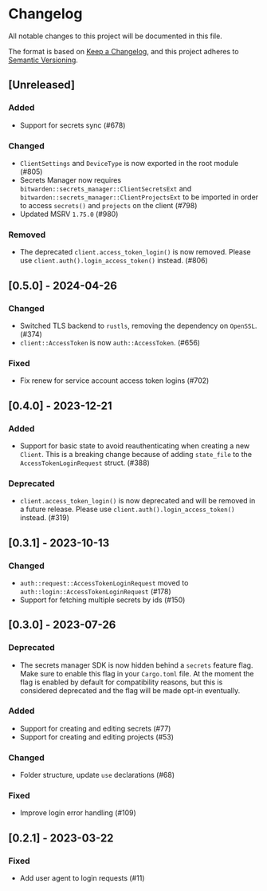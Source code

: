 # Changelog

All notable changes to this project will be documented in this file.

The format is based on [Keep a Changelog](https://keepachangelog.com/en/1.1.0/), and this project
adheres to [Semantic Versioning](https://semver.org/spec/v2.0.0.html).

## [Unreleased]

### Added

- Support for secrets sync (#678)

### Changed

- `ClientSettings` and `DeviceType` is now exported in the root module (#805)
- Secrets Manager now requires `bitwarden::secrets_manager::ClientSecretsExt` and
  `bitwarden::secrets_manager::ClientProjectsExt` to be imported in order to access `secrets()` and
  `projects` on the client (#798)
- Updated MSRV `1.75.0` (#980)

### Removed

- The deprecated `client.access_token_login()` is now removed. Please use
  `client.auth().login_access_token()` instead. (#806)

## [0.5.0] - 2024-04-26

### Changed

- Switched TLS backend to `rustls`, removing the dependency on `OpenSSL`. (#374)
- `client::AccessToken` is now `auth::AccessToken`. (#656)

### Fixed

- Fix renew for service account access token logins (#702)

## [0.4.0] - 2023-12-21

### Added

- Support for basic state to avoid reauthenticating when creating a new `Client`. This is a breaking
  change because of adding `state_file` to the `AccessTokenLoginRequest` struct. (#388)

### Deprecated

- `client.access_token_login()` is now deprecated and will be removed in a future release. Please
  use `client.auth().login_access_token()` instead. (#319)

## [0.3.1] - 2023-10-13

### Changed

- `auth::request::AccessTokenLoginRequest` moved to `auth::login::AccessTokenLoginRequest` (#178)
- Support for fetching multiple secrets by ids (#150)

## [0.3.0] - 2023-07-26

### Deprecated

- The secrets manager SDK is now hidden behind a `secrets` feature flag. Make sure to enable this
  flag in your `Cargo.toml` file. At the moment the flag is enabled by default for compatibility
  reasons, but this is considered deprecated and the flag will be made opt-in eventually.

### Added

- Support for creating and editing secrets (#77)
- Support for creating and editing projects (#53)

### Changed

- Folder structure, update `use` declarations (#68)

### Fixed

- Improve login error handling (#109)

## [0.2.1] - 2023-03-22

### Fixed

- Add user agent to login requests (#11)
